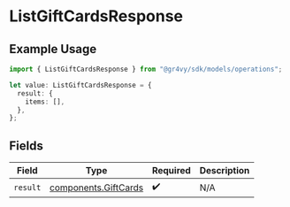 # ListGiftCardsResponse

## Example Usage

```typescript
import { ListGiftCardsResponse } from "@gr4vy/sdk/models/operations";

let value: ListGiftCardsResponse = {
  result: {
    items: [],
  },
};
```

## Fields

| Field                                                        | Type                                                         | Required                                                     | Description                                                  |
| ------------------------------------------------------------ | ------------------------------------------------------------ | ------------------------------------------------------------ | ------------------------------------------------------------ |
| `result`                                                     | [components.GiftCards](../../models/components/giftcards.md) | :heavy_check_mark:                                           | N/A                                                          |